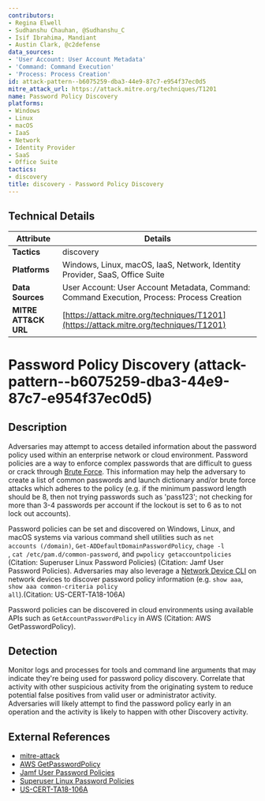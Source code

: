```yaml
---
contributors:
- Regina Elwell
- Sudhanshu Chauhan, @Sudhanshu_C
- Isif Ibrahima, Mandiant
- Austin Clark, @c2defense
data_sources:
- 'User Account: User Account Metadata'
- 'Command: Command Execution'
- 'Process: Process Creation'
id: attack-pattern--b6075259-dba3-44e9-87c7-e954f37ec0d5
mitre_attack_url: https://attack.mitre.org/techniques/T1201
name: Password Policy Discovery
platforms:
- Windows
- Linux
- macOS
- IaaS
- Network
- Identity Provider
- SaaS
- Office Suite
tactics:
- discovery
title: discovery - Password Policy Discovery
---
```


## Technical Details

| Attribute | Details |
|-----------|----------|
| **Tactics** | discovery |
| **Platforms** | Windows, Linux, macOS, IaaS, Network, Identity Provider, SaaS, Office Suite |
| **Data Sources** | User Account: User Account Metadata, Command: Command Execution, Process: Process Creation |
| **MITRE ATT&CK URL** | [https://attack.mitre.org/techniques/T1201](https://attack.mitre.org/techniques/T1201) |

# Password Policy Discovery (attack-pattern--b6075259-dba3-44e9-87c7-e954f37ec0d5)

## Description
Adversaries may attempt to access detailed information about the password policy used within an enterprise network or cloud environment. Password policies are a way to enforce complex passwords that are difficult to guess or crack through [Brute Force](https://attack.mitre.org/techniques/T1110). This information may help the adversary to create a list of common passwords and launch dictionary and/or brute force attacks which adheres to the policy (e.g. if the minimum password length should be 8, then not trying passwords such as 'pass123'; not checking for more than 3-4 passwords per account if the lockout is set to 6 as to not lock out accounts).

Password policies can be set and discovered on Windows, Linux, and macOS systems via various command shell utilities such as <code>net accounts (/domain)</code>, <code>Get-ADDefaultDomainPasswordPolicy</code>, <code>chage -l <username></code>, <code>cat /etc/pam.d/common-password</code>, and <code>pwpolicy getaccountpolicies</code> (Citation: Superuser Linux Password Policies) (Citation: Jamf User Password Policies). Adversaries may also leverage a [Network Device CLI](https://attack.mitre.org/techniques/T1059/008) on network devices to discover password policy information (e.g. <code>show aaa</code>, <code>show aaa common-criteria policy all</code>).(Citation: US-CERT-TA18-106A)

Password policies can be discovered in cloud environments using available APIs such as <code>GetAccountPasswordPolicy</code> in AWS (Citation: AWS GetPasswordPolicy).

## Detection
Monitor logs and processes for tools and command line arguments that may indicate they're being used for password policy discovery. Correlate that activity with other suspicious activity from the originating system to reduce potential false positives from valid user or administrator activity. Adversaries will likely attempt to find the password policy early in an operation and the activity is likely to happen with other Discovery activity.

## External References
- [mitre-attack](https://attack.mitre.org/techniques/T1201)
- [AWS GetPasswordPolicy](https://docs.aws.amazon.com/IAM/latest/APIReference/API_GetAccountPasswordPolicy.html)
- [Jamf User Password Policies](https://www.jamf.com/jamf-nation/discussions/18574/user-password-policies-on-non-ad-machines)
- [Superuser Linux Password Policies](https://superuser.com/questions/150675/how-to-display-password-policy-information-for-a-user-ubuntu)
- [US-CERT-TA18-106A](https://www.us-cert.gov/ncas/alerts/TA18-106A)
